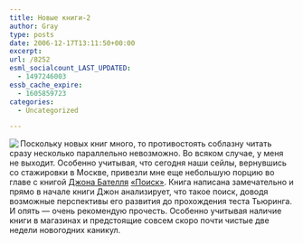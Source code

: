```yaml
---
title: Новые книги-2
author: Gray
type: posts
date: 2006-12-17T13:11:50+00:00
excerpt:
url: /8252
esml_socialcount_LAST_UPDATED:
  - 1497246003
essb_cache_expire:
  - 1605859723
categories:
  - Uncategorized

---
```








<a href="http://www.ozon.ru/context/detail/id/3043609/?partner=searchengines" target="_blank"><img src="https://i2.wp.com/www.ozon.ru/multimedia/books_covers/small/1000444295.gif?w=740" align="left" data-recalc-dims="1" /></a>Поскольку новых книг много, то противостоять соблазну читать сразу несколько параллельно невозможно. Во всяком случае, у меня не выходит. Особенно учитывая, что сегодня наши сейлы, вернувшись со стажировки в Москве, привезли мне еще небольшую порцию во главе с книгой <a href="http://battellemedia.com/" target="_blank">Джона Бателля</a> <a href="http://www.ozon.ru/context/detail/id/3043609/?partner=searchengines" target="_blank">&#171;Поиск&#187;</a>. Книга написана замечательно и прямо в начале книги Джон анализирует, что такое поиск, доводя возможные перспективы его развития до прохождения теста Тьюринга.  
И опять &#8212; очень рекомендую прочесть. Особенно учитывая наличие книги в магазинах и предстоящие совсем скоро почти чистые две недели новогодних каникул.
